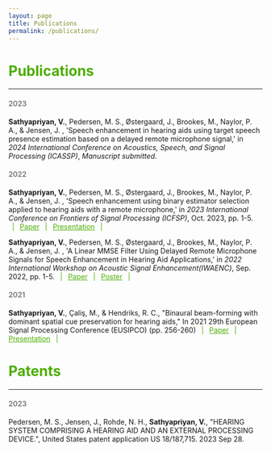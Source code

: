 ```yaml
---
layout: page
title: Publications
permalink: /publications/
---
```


<h1 style="color:#4CAE04"> Publications </h1>
<hr>
<h4 style="color:#828282"> 2023 </h4>

<p> <b>Sathyapriyan, V.</b>, Pedersen, M. S., Østergaard, J., Brookes, M., Naylor, P. A., & Jensen, J. , 'Speech enhancement in hearing aids using target speech presence estimation based on a delayed remote microphone signal,' in <i>2024 International Conference on Acoustics, Speech, and Signal Processing (ICASSP)</i>, <i>Manuscript submitted.</i>
  
<h4 style="color:#828282"> 2022 </h4>

<p> <b>Sathyapriyan, V.</b>, Pedersen, M. S., Østergaard, J., Brookes, M., Naylor, P. A., & Jensen, J. , 'Speech enhancement using binary estimator selection applied to hearing aids with a remote microphone,' in <i>2023 International Conference on Frontiers of Signal Processing (ICFSP)</i>, Oct. 2023, pp. 1-5. <span style="color:#4CAE04"> &ensp;|&ensp; </span> <a style="color:#4CAE04" href="https://ieeexplore.ieee.org/abstract/document/10372902"> Paper</a><span style="color:#4CAE04"> &ensp;|&ensp; </span> <a style="color:#4CAE04" href="assets/IWAENC_assets/ICFSP_PResentation" type='application/pdf'> Presentation</a><span style="color:#4CAE04"> &ensp;|&ensp; </span> 
  
<p> <b>Sathyapriyan, V.</b>, Pedersen, M. S., Østergaard, J., Brookes, M., Naylor, P. A., & Jensen, J. , 'A Linear MMSE Filter Using Delayed Remote Microphone Signals for Speech Enhancement in Hearing Aid Applications,' in <i>2022 International Workshop on Acoustic Signal Enhancement(IWAENC)</i>, Sep. 2022, pp. 1-5. <span style="color:#4CAE04"> &ensp;|&ensp; </span> <a style="color:#4CAE04" href="https://ieeexplore.ieee.org/document/9914711"> Paper</a> <span style="color:#4CAE04"> &ensp;|&ensp; </span> <a style="color:#4CAE04" href="assets/IWAENC_assets/IWAENC_Poster.pdf" type='application/pdf'> Poster</a><span style="color:#4CAE04"> &ensp;|&ensp; </span> 


<h4 style="color:#828282"> 2021 </h4>

<p><b>Sathyapriyan, V.</b>, Çaliş, M., & Hendriks, R. C., "Binaural beam-forming with dominant spatial cue preservation for hearing aids," In 2021 29th European Signal Processing Conference (EUSIPCO) (pp. 256-260) <span style="color:#4CAE04"> &ensp;|&ensp; </span> <a style="color:#4CAE04" href="https://ieeexplore.ieee.org/abstract/document/9616210"> Paper</a><span style="color:#4CAE04"> &ensp;|&ensp; </span> <a style="color:#4CAE04" href="assets/IWAENC_assets/EUSIPCO2021_PResentation" type='application/pdf'> Presentation</a><span style="color:#4CAE04"> &ensp;|&ensp; </span> 

<h1 style="color:#4CAE04"> Patents </h1>
<hr>

<h4 style="color:#828282"> 2023 </h4>

<p> Pedersen, M. S., Jensen, J., Rohde, N. H., <b>Sathyapriyan, V.</b>, "HEARING SYSTEM COMPRISING A HEARING AID AND AN EXTERNAL PROCESSING DEVICE.", United States patent application US 18/187,715. 2023 Sep 28.</p> 

